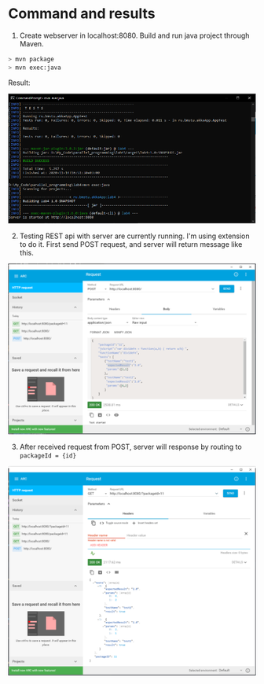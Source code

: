 # Command and results

1) Create webserver in localhost:8080. Build and run java project through Maven.

```sh
> mvn package
> mvn exec:java
```

Result:

![alt text](https://github.com/datnguyen79198/parallel_programming/blob/main/lab4/cache/github1.PNG)

2) Testing REST api with server are currently running. I'm using extension to do it. First send POST request, and server will return message like this.

![alt text](https://github.com/datnguyen79198/parallel_programming/blob/main/lab4/cache/github2.PNG)

3) After received request from POST, server will response by routing to `packageId = {id}`

![alt text](https://github.com/datnguyen79198/parallel_programming/blob/main/lab4/cache/github3.PNG)
